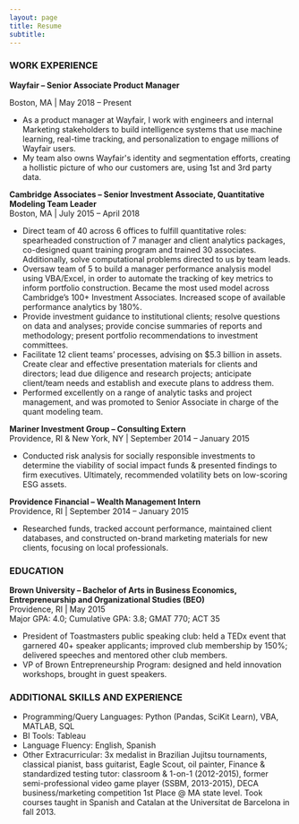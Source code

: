 ```yaml
---
layout: page
title: Resume
subtitle: 
---
```

### WORK EXPERIENCE

**Wayfair – Senior Associate Product Manager**

Boston, MA | May 2018 – Present
- As a product manager at Wayfair, I work with engineers and internal Marketing stakeholders to build intelligence systems that use machine learning, real-time tracking, and personalization to engage millions of Wayfair users.
- My team also owns Wayfair's identity and segmentation efforts, creating a hollistic picture of who our customers are, using 1st and 3rd party data.

**Cambridge Associates – Senior Investment Associate, Quantitative Modeling Team Leader**  
Boston, MA | July 2015 – April 2018 
- Direct team of 40 across 6 offices to fulfill quantitative roles: spearheaded construction of 7 manager and client analytics packages, co-designed quant training program and trained 30 associates. Additionally, solve computational problems directed to us by team leads.  
- Oversaw team of 5 to build a manager performance analysis model using VBA/Excel, in order to automate the tracking of key metrics to inform portfolio construction. Became the most used model across Cambridge’s 100+ Investment Associates. Increased scope of available performance analytics by 180%.  
- Provide investment
guidance to institutional clients; resolve questions on data and analyses;
provide concise summaries of reports and methodology; present portfolio
recommendations to investment committees.  
- Facilitate 12
client teams’ processes, advising on $5.3 billion in assets. Create clear and
effective presentation materials for clients and directors; lead due diligence
and research projects; anticipate client/team needs and establish and execute
plans to address them.  
- Performed excellently on a range of analytic tasks and project management, and was promoted to Senior Associate in charge of the quant modeling team.

**Mariner Investment Group – Consulting Extern**  
Providence, RI & New York, NY | September 2014 – January 2015  
- Conducted risk analysis for socially responsible investments to determine the viability of social impact funds & presented findings to firm executives. Ultimately, recommended volatility bets on low-scoring ESG assets.

**Providence Financial – Wealth Management Intern**  
Providence, RI | September 2014 – January 2015  
- Researched funds, tracked account performance, maintained client databases, and constructed on-brand marketing materials for new clients, focusing on local professionals.

### EDUCATION

**Brown University – Bachelor of Arts in Business Economics, Entrepreneurship and Organizational Studies (BEO)**  
Providence, RI | May 2015  
Major GPA: 4.0; Cumulative GPA: 3.8; GMAT 770; ACT 35  
- President of Toastmasters public speaking club: held a TEDx event that garnered 40+ speaker applicants; improved club membership by 150%; delivered speeches and mentored other club members.  
- VP of Brown Entrepreneurship Program: designed and held innovation workshops, brought in guest speakers.

### ADDITIONAL SKILLS AND EXPERIENCE  
  
- Programming/Query Languages: Python (Pandas, SciKit Learn), VBA, MATLAB, SQL  
- BI Tools: Tableau
- Language Fluency: English, Spanish  
- Other Extracurricular: 3x medalist in Brazilian Jujitsu
tournaments, classical pianist, bass guitarist, Eagle Scout, oil painter, Finance
& standardized testing tutor: classroom & 1-on-1 (2012-2015), former
semi-professional video game player (SSBM, 2013-2015), DECA business/marketing
competition 1st Place @ MA state level. Took courses taught in Spanish and
Catalan at the Universitat de Barcelona in fall 2013.
